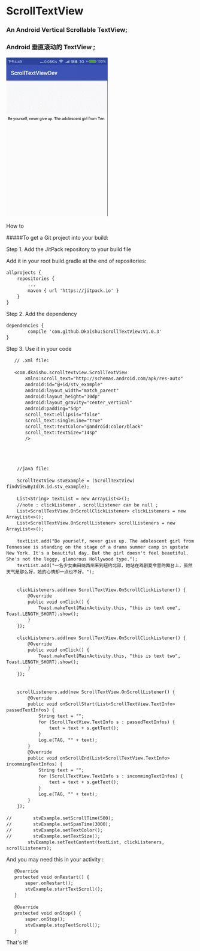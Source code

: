 # ScrollTextView

### An Android Vertical Scrollable TextView;

### Android 垂直滚动的 TextView ;

![image](https://github.com/Dkaishu/ScrollTextView/blob/master/example.gif)

How to

#####To get a Git project into your build:

Step 1. Add the JitPack repository to your build file

Add it in your root build.gradle at the end of repositories:

	allprojects {
		repositories {
			...
			maven { url 'https://jitpack.io' }
		}
	}
Step 2. Add the dependency

	dependencies {
	        compile 'com.github.Dkaishu:ScrollTextView:V1.0.3'
	}

Step 3. Use it in your code

       // .xml file:
       
       <com.dkaishu.scrolltextview.ScrollTextView
           xmlns:scroll_text="http://schemas.android.com/apk/res-auto"
           android:id="@+id/stv_example"
           android:layout_width="match_parent"
           android:layout_height="30dp"
           android:layout_gravity="center_vertical"
           android:padding="5dp"
           scroll_text:ellipsis="false"
           scroll_text:singleLine="true"
           scroll_text:textColor="@android:color/black"
           scroll_text:textSize="14sp"
           />
        
        
        
        
        //java file:
        
        ScrollTextView stvExample = (ScrollTextView) findViewById(R.id.stv_example);

        List<String> textList = new ArrayList<>();
        //note : clickListener 、scrollListener can be null ;
        List<ScrollTextView.OnScrollClickListener> clickListeners = new ArrayList<>();
        List<ScrollTextView.OnScrollListener> scrollListeners = new ArrayList<>();

        textList.add("Be yourself, never give up. The adolescent girl from Tennessee is standing on the stage of a drama summer camp in upstate New York. It's a beautiful day. But the girl doesn't feel beautiful. She's not the leggy, glamorous Hollywood type.");
        textList.add("一名少女由田纳西州来到纽约北部，她站在戏剧夏令营的舞台上，虽然天气是那么好，她的心情却一点也不好。");


        clickListeners.add(new ScrollTextView.OnScrollClickListener() {
            @Override
            public void onClick() {
                Toast.makeText(MainActivity.this, "this is text one", Toast.LENGTH_SHORT).show();
            }
        });
        
        clickListeners.add(new ScrollTextView.OnScrollClickListener() {
            @Override
            public void onClick() {
                Toast.makeText(MainActivity.this, "this is text two", Toast.LENGTH_SHORT).show();
            }
        });


        scrollListeners.add(new ScrollTextView.OnScrollListener() {
            @Override
            public void onScrollStart(List<ScrollTextView.TextInfo> passedTextInfos) {
                String text = "";
                for (ScrollTextView.TextInfo s : passedTextInfos) {
                    text = text + s.getText();
                }
                Log.e(TAG, "" + text);
            }
            @Override
            public void onScrollEnd(List<ScrollTextView.TextInfo> incommingTextInfos) {
                String text = "";
                for (ScrollTextView.TextInfo s : incommingTextInfos) {
                    text = text + s.getText();
                }
                Log.e(TAG, "" + text);
            }
        });
    
    //        stvExample.setScrollTime(500);
    //        stvExample.setSpanTime(3000);
    //        stvExample.setTextColor();
    //        stvExample.setTextSize();
            stvExample.setTextContent(textList, clickListeners, scrollListeners);
            
   And you may need this in your activity :
   
       @Override
       protected void onRestart() {
           super.onRestart();
           stvExample.startTextScroll();
       }
   
       @Override
       protected void onStop() {
           super.onStop();
           stvExample.stopTextScroll();
       }
       
   That's it!